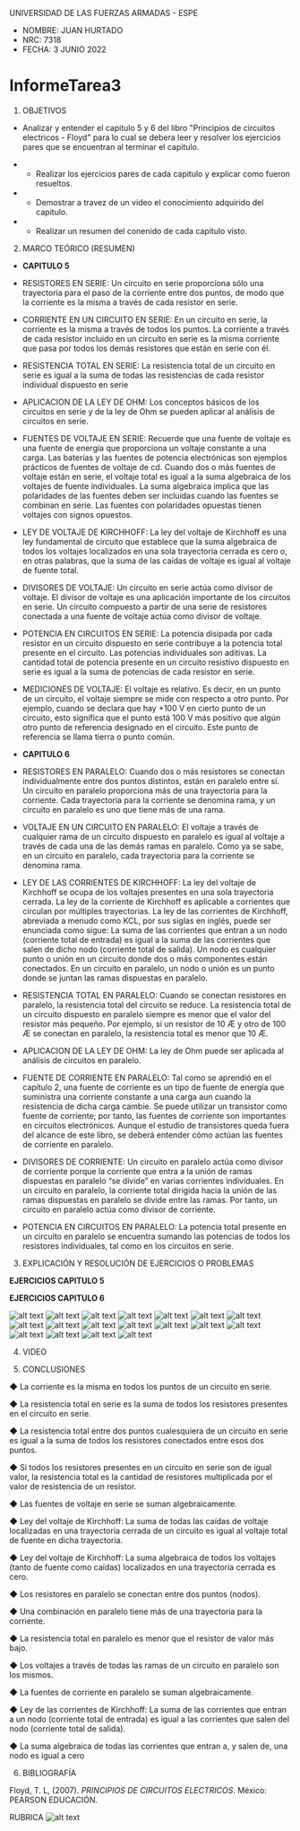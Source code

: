 UNIVERSIDAD DE LAS FUERZAS ARMADAS - ESPE

- NOMBRE: JUAN HURTADO
- NRC: 7318
- FECHA: 3 JUNIO 2022

# InformeTarea3

1. OBJETIVOS

- Analizar y entender el capitulo 5 y 6 del libro "Principios de circuitos electricos - Floyd" para lo cual se debera leer y resolver los ejercicios pares que se encuentran al terminar el capitulo.

- - Realizar los ejercicios pares de cada capitulo y explicar como fueron resueltos.
- - Demostrar a travez de un video el conocimiento adquirido del capitulo.
- - Realizar un resumen del conenido de cada capitulo visto.

2. MARCO TEÓRICO (RESUMEN)

- **CAPITULO 5**

- RESISTORES EN SERIE: Un circuito en serie proporciona sólo una trayectoria para el paso de la corriente entre
dos puntos, de modo que la corriente es la misma a través de cada resistor en serie.

- CORRIENTE EN UN CIRCUITO EN SERIE: En un circuito en serie, la corriente es la misma a través de todos los puntos. La corriente a través de cada resistor incluido en un circuito en serie es la misma corriente que pasa por todos
los demás resistores que están en serie con él.

- RESISTENCIA TOTAL EN SERIE: La resistencia total de un circuito en serie es igual a la suma de todas las resistencias de cada
resistor individual dispuesto en serie

- APLICACION DE LA LEY DE OHM: Los conceptos básicos de los circuitos en serie y de la ley de Ohm se pueden aplicar al análisis de circuitos en serie.

- FUENTES DE VOLTAJE EN SERIE: Recuerde que una fuente de voltaje es una fuente de energía que proporciona un voltaje
constante a una carga. Las baterías y las fuentes de potencia electrónicas son ejemplos prácticos de fuentes de voltaje de cd. Cuando dos o más fuentes de voltaje están en serie, el voltaje total es igual a la suma algebraica de los voltajes de fuente individuales. La suma algebraica implica que las polaridades de las
fuentes deben ser incluidas cuando las fuentes se combinan en serie. Las fuentes con polaridades
opuestas tienen voltajes con signos opuestos.

- LEY DE VOLTAJE DE KIRCHHOFF: La ley del voltaje de Kirchhoff es una ley fundamental de circuito que establece que la suma
algebraica de todos los voltajes localizados en una sola trayectoria cerrada es cero o, en otras
palabras, que la suma de las caídas de voltaje es igual al voltaje de fuente total. 

- DIVISORES DE VOLTAJE: Un circuito en serie actúa como divisor de voltaje. El divisor de voltaje es una aplicación importante de los circuitos en serie. Un circuito compuesto a partir de una serie de resistores conectada a una fuente de voltaje actúa como divisor de voltaje.

- POTENCIA EN CIRCUITOS EN SERIE: La potencia disipada por cada resistor en un circuito dispuesto en serie contribuye a la potencia total presente en el circuito. Las potencias individuales son aditivas. La cantidad total de potencia presente en un circuito resistivo dispuesto en serie es igual a la
suma de potencias de cada resistor en serie.

- MEDICIONES DE VOLTAJE: El voltaje es relativo. Es decir, en un punto de un circuito, el voltaje siempre se mide con respecto a otro punto. Por ejemplo, cuando se declara que hay +100 V en cierto punto de un circuito, esto significa que el punto está 100 V más positivo que algún otro punto de referencia
designado en el circuito. Este punto de referencia se llama tierra o punto común.

- **CAPITULO 6**

- RESISTORES EN PARALELO: Cuando dos o más resistores se conectan individualmente entre dos puntos distintos, están en
paralelo entre sí. Un circuito en paralelo proporciona más de una trayectoria para la corriente. Cada trayectoria para la corriente se denomina rama, y un circuito en paralelo es uno que tiene más de una rama.

- VOLTAJE EN UN CIRCUITO EN PARALELO: El voltaje a través de cualquier rama de un circuito dispuesto en paralelo es igual al voltaje a
través de cada una de las demás ramas en paralelo. Como ya se sabe, en un circuito en paralelo, cada trayectoria para la corriente se denomina rama.

- LEY DE LAS CORRIENTES DE KIRCHHOFF: La ley del voltaje de Kirchhoff se ocupa de los voltajes presentes en una sola trayectoria cerrada. La ley de la corriente de Kirchhoff es aplicable a corrientes que circulan por múltiples
trayectorias. La ley de las corrientes de Kirchhoff, abreviada a menudo como KCL, por sus siglas en inglés, puede ser enunciada como sigue:
La suma de las corrientes que entran a un nodo (corriente total de entrada) es igual a la
suma de las corrientes que salen de dicho nodo (corriente total de salida).
Un nodo es cualquier punto o unión en un circuito donde dos o más componentes están conectados. En un circuito en paralelo, un nodo o unión es un punto donde se juntan las ramas dispuestas en paralelo.

- RESISTENCIA TOTAL EN PARALELO: Cuando se conectan resistores en paralelo, la resistencia total del circuito se reduce. La resistencia total de un circuito dispuesto en paralelo siempre es menor que el valor del resistor más
pequeño. Por ejemplo, si un resistor de 10 Æ y otro de 100 Æ se conectan en paralelo, la resistencia total es menor que 10 Æ.

- APLICACION DE LA LEY DE OHM: La ley de Ohm puede ser aplicada al análisis de circuitos en paralelo.

- FUENTE DE CORRIENTE EN PARALELO: Tal como se aprendió en el capítulo 2, una fuente de corriente es un tipo de fuente de energía
que suministra una corriente constante a una carga aun cuando la resistencia de dicha carga
cambie. Se puede utilizar un transistor como fuente de corriente; por tanto, las fuentes de corriente son importantes en circuitos electrónicos. Aunque el estudio de transistores queda fuera
del alcance de este libro, se deberá entender cómo actúan las fuentes de corriente en paralelo.

- DIVISORES DE CORRIENTE: Un circuito en paralelo actúa como divisor de corriente porque la corriente que entra a
la unión de ramas dispuestas en paralelo “se divide” en varias corrientes individuales. En un circuito en paralelo, la corriente total dirigida hacia la unión de las ramas dispuestas en
paralelo se divide entre las ramas. Por tanto, un circuito en paralelo actúa como divisor de corriente. 

- POTENCIA EN CIRCUITOS EN PARALELO: La potencia total presente en un circuito en paralelo se encuentra sumando las potencias
de todos los resistores individuales, tal como en los circuitos en serie.

3. EXPLICACIÓN Y RESOLUCIÓN DE EJERCICIOS O PROBLEMAS

**EJERCICIOS CAPITULO 5**

**EJERCICIOS CAPITULO 6**

![alt text](https://github.com/jlhurtado4/TAREA-3/blob/main/IMAGENES%20CAP%205%20Y%206/6-1.jpg)
![alt text](https://github.com/jlhurtado4/TAREA-3/blob/main/IMAGENES%20CAP%205%20Y%206/6-2-1.jpg)
![alt text](https://github.com/jlhurtado4/TAREA-3/blob/main/IMAGENES%20CAP%205%20Y%206/6-2-2.jpg)
![alt text](https://github.com/jlhurtado4/TAREA-3/blob/main/IMAGENES%20CAP%205%20Y%206/6-2-3.jpg)
![alt text](https://github.com/jlhurtado4/TAREA-3/blob/main/IMAGENES%20CAP%205%20Y%206/6-3-1.jpg)
![alt text](https://github.com/jlhurtado4/TAREA-3/blob/main/IMAGENES%20CAP%205%20Y%206/6-3-2.jpg)
![alt text](https://github.com/jlhurtado4/TAREA-3/blob/main/IMAGENES%20CAP%205%20Y%206/6-4-1.jpg)
![alt text](https://github.com/jlhurtado4/TAREA-3/blob/main/IMAGENES%20CAP%205%20Y%206/6-4-2.jpg)
![alt text](https://github.com/jlhurtado4/TAREA-3/blob/main/IMAGENES%20CAP%205%20Y%206/6-5-1.jpg)
![alt text](https://github.com/jlhurtado4/TAREA-3/blob/main/IMAGENES%20CAP%205%20Y%206/6-5-2.jpg)
![alt text](https://github.com/jlhurtado4/TAREA-3/blob/main/IMAGENES%20CAP%205%20Y%206/6-5-3.jpg)
![alt text](https://github.com/jlhurtado4/TAREA-3/blob/main/IMAGENES%20CAP%205%20Y%206/6-6.jpg)
![alt text](https://github.com/jlhurtado4/TAREA-3/blob/main/IMAGENES%20CAP%205%20Y%206/6-7-1.jpg)
![alt text](https://github.com/jlhurtado4/TAREA-3/blob/main/IMAGENES%20CAP%205%20Y%206/6-7-2.jpg)
![alt text](https://github.com/jlhurtado4/TAREA-3/blob/main/IMAGENES%20CAP%205%20Y%206/6-7-3.jpg)
![alt text](https://github.com/jlhurtado4/TAREA-3/blob/main/IMAGENES%20CAP%205%20Y%206/6-8-1.jpg)
![alt text](https://github.com/jlhurtado4/TAREA-3/blob/main/IMAGENES%20CAP%205%20Y%206/6-8-2.jpg)
![alt text](https://github.com/jlhurtado4/TAREA-3/blob/main/IMAGENES%20CAP%205%20Y%206/6-8-3.jpg)

4. VIDEO

5. CONCLUSIONES

◆ La corriente es la misma en todos los puntos de un circuito en serie.

◆ La resistencia total en serie es la suma de todos los resistores presentes en el circuito en serie.

◆ La resistencia total entre dos puntos cualesquiera de un circuito en serie es igual a la suma de todos los
resistores conectados entre esos dos puntos.

◆ Si todos los resistores presentes en un circuito en serie son de igual valor, la resistencia total es la cantidad de resistores multiplicada por el valor de resistencia de un resistor.

◆ Las fuentes de voltaje en serie se suman algebraicamente.

◆ Ley del voltaje de Kirchhoff: La suma de todas las caídas de voltaje localizadas en una trayectoria cerrada de un circuito es igual al voltaje total de fuente en dicha trayectoria.

◆ Ley del voltaje de Kirchhoff: La suma algebraica de todos los voltajes (tanto de fuente como caídas) localizados en una trayectoria cerrada es cero.

◆ Los resistores en paralelo se conectan entre dos puntos (nodos).

◆ Una combinación en paralelo tiene más de una trayectoria para la corriente.

◆ La resistencia total en paralelo es menor que el resistor de valor más bajo.

◆ Los voltajes a través de todas las ramas de un circuito en paralelo son los mismos.

◆ La fuentes de corriente en paralelo se suman algebraicamente.

◆ Ley de las corrientes de Kirchhoff: La suma de las corrientes que entran a un nodo (corriente total de entrada) es igual a las corrientes que salen del nodo (corriente total de salida).

◆ La suma algebraica de todas las corrientes que entran a, y salen de, una nodo es igual a cero

6. BIBLIOGRAFÍA

Floyd, T. L, (2007). _PRINCIPIOS DE CIRCUITOS ELECTRICOS_. México: PEARSON EDUCACIÓN.

RUBRICA
![alt text](https://github.com/jlhurtado4/TAREA-3/blob/main/IMAGENES%20CAP%205%20Y%206/RubicasTarea.png)
